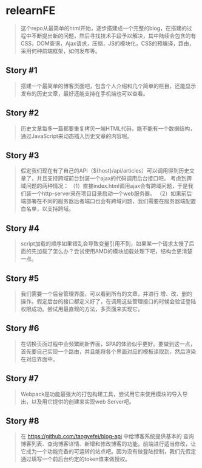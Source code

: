 # relearnFE

> 这个repo从最简单的html开始，逐步搭建成一个完整的blog，在搭建的过程中不断提出新的问题，然后寻找技术手段予以解决，其中陆续会包含的有CSS，DOM查询，Ajax请求，压缩，JS的模块化，CSS的预编译，路由，采用何种前端框架，如何发布等。

## Story #1

> 搭建一个最简单的博客页面吧，包含个人介绍和几个简单的栏目，还能显示发布的历史文章，最好还能支持在手机端也可以查看。

## Story #2

> 历史文章每多一篇都要重复拷贝一端HTML代码，能不能有一个数据结构，通过JavaScript来动态插入历史文章的内容呢。

## Story #3

> 假定我们现在有了自己的API（${host}/api/articles）可以调用得到历史文章了，并且支持跨域前台封装一个ajax的代码调用后台接口吧。
> 考虑到跨域问题的两种情况：
（1）直接index.html调用ajax会有跨域问题，于是我们装一个http-server来在项目目录启动一个web服务器。
（2）如果前后端部署在不同的服务器后者端口也会有跨域问题，我们需要在服务器端配置白名单，以支持跨域。

## Story #4

> script加载的顺序如果错乱会导致变量引用不到，如果某一个请求太慢了后面的先加载了怎么办？尝试使用AMD的模块加载处理下吧，结构会更清楚一点。

## Story #5

> 我们需要一个后台管理界面，可以看到所有的文章，并进行 增、改、删的操作。假定后台的接口都定义好了，在调用这些管理接口的时候会验证登陆权限成功。尝试用最直观的方法，多页面来实现它。

## Story #6 

> 在切换页面过程中会频繁刷新界面，SPA的体验似乎更好。要做到这一点，首先要自己实现一个路由，并且能将各个界面对应的模板读取到，然后渲染在对应界面中。

## Story #7

> Webpack是功能最强大的打包构建工具，尝试用它来使用模块的导入导出，以及用它提供的创建来实现web Server吧。


## Story #8

> 在 https://github.com/tangyefei/blog-api 中给博客系统提供基本的 查询博客列表、查询博客详情、新增和修改博客的功能。前端进行适当修改，让它成为一个功能完备的可运转的站点吧。因为没有做登陆控制，我们先假定通过填写一个前后台约定的token值来做授权。